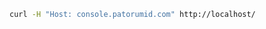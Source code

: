 ﻿<!-- TODO: This test does not yield the expected results if UseSSL = true -->
```sh
curl -H "Host: console.patorumid.com" http://localhost/
```
